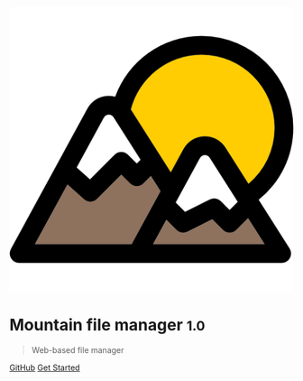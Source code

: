 ![logo](https://github.com/help-14/mountain/raw/main/assets/img/mountain.png)

# Mountain file manager <small>1.0</small>

> Web-based file manager

[GitHub](https://github.com/help-14/mountain)
[Get Started](/pages/getting-started)
